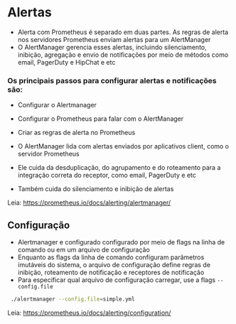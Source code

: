 # Alertas

* Alerta com Prometheus é separado em duas partes. As regras de alerta nos servidores Prometheus enviam alertas para um AlertManager
* O AlertManager gerencia esses alertas, incluindo silenciamento, inibição, agregação e envio de notificações por meio de métodos como email, PagerDuty e HipChat e etc


### Os principais passos para configurar alertas e notificações são:

* Configurar o Alertmanager
* Configurar o Prometheus para falar com o AlertManager
* Criar as regras de alerta no Prometheus

* O AlertManager lida com alertas enviados por aplicativos client, como o servidor Prometheus
* Ele cuida da desduplicação, do agrupamento e do roteamento para a integração correta do receptor, como email, PagerDuty e etc
* Também cuida do silenciamento e inibição de alertas

Leia: https://prometheus.io/docs/alerting/alertmanager/

## Configuração

* Alertmanager e configurado configurado por meio de flags na linha de comando ou em um arquivo de configuração
* Enquanto as flags da linha de comando configuram parâmetros imutáveis ​​do sistema, o arquivo de configuração define regras de inibição, roteamento de notificação e receptores de notificação
* Para especificar qual arquivo de configuração carregar, use a flags ```--config.file```

```bash
 ./alertmanager --config.file=simple.yml
```

Leia: https://prometheus.io/docs/alerting/configuration/